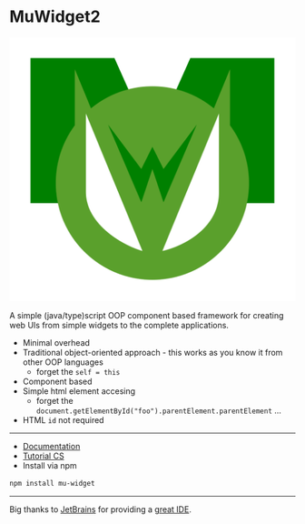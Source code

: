 # MuWidget2

![MuWidget Logo](docs/logo.svg)

A simple (java/type)script OOP component based framework for creating web UIs from simple widgets to the complete applications.

 - Minimal overhead
 - Traditional object-oriented approach - this works as you know it from other OOP languages
	- forget the `self = this`
 - Component based
 - Simple html element accesing
   - forget the `document.getElementById("foo").parentElement.parentElement` ...
 - HTML `id` not required

-----

 - [Documentation](./docs/documentation.md)
 - [Tutorial CS](docs/tutorial/tutorial-cs.md)
 - Install via npm
```bash
npm install mu-widget
```
-----
Big thanks to [JetBrains](https://www.jetbrains.com/) for providing a [great IDE](https://www.jetbrains.com/ides/).

